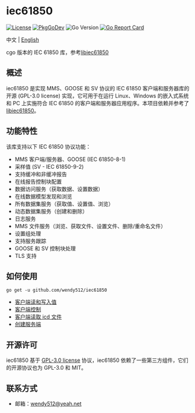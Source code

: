 # iec61850

[![License](https://img.shields.io/badge/license-GPL--3.0-green.svg)](https://www.gnu.org/licenses/gpl-3.0.html)
[![PkgGoDev](https://pkg.go.dev/badge/mod/github.com/wendy512/iec61850)](https://pkg.go.dev/mod/github.com/wendy512/iec61850)
![Go Version](https://img.shields.io/badge/go%20version-%3E=1.0-61CFDD.svg?style=flat-square)
[![Go Report Card](https://goreportcard.com/badge/github.com/wendy512/iec61850?style=flat-square)](https://goreportcard.com/report/github.com/wendy512/iec61850)


中文 | [English](README.md)

cgo 版本的 IEC 61850 库，参考[libiec61850](https://github.com/mz-automation/libiec61850)

## 概述

iec61850 是实现 MMS、GOOSE 和 SV 协议的 IEC 61850 客户端和服务器库的开源 (GPL-3.0 license) 实现，它可用于在运行 Linux、Windows 的嵌入式系统和 PC 上实施符合 IEC 61850 的客户端和服务器应用程序。本项目依赖并参考了[libiec61850](https://github.com/mz-automation/libiec61850)。

## 功能特性

该库支持以下 IEC 61850 协议功能：

- MMS 客户端/服务器、GOOSE (IEC 61850-8-1)
- 采样值 (SV - IEC 61850-9-2)
- 支持缓冲和非缓冲报告
- 在线报告控制块配置
- 数据访问服务（获取数据、设置数据）
- 在线数据模型发现和浏览
- 所有数据集服务（获取值、设置值、浏览）
- 动态数据集服务（创建和删除）
- 日志服务
- MMS 文件服务（浏览、获取文件、设置文件、删除/重命名文件）
- 设置组处理
- 支持服务跟踪
- GOOSE 和 SV 控制块处理
- TLS 支持

## 如何使用

```shell
go get -u github.com/wendy512/iec61850
```

- [客户端读和写入值](test/client_test.go)
- [客户端控制](test/client_control_test.go)
- [客户端读取 icd 文件](test/scl_test.go)
- [创建服务端](test/server_test.go)

## 开源许可

iec61850 基于 [GPL-3.0 license](./LICENSE) 协议，iec61850 依赖了一些第三方组件，它们的开源协议也为 GPL-3.0 和 MIT。

## 联系方式

- 邮箱：<wendy512@yeah.net>
